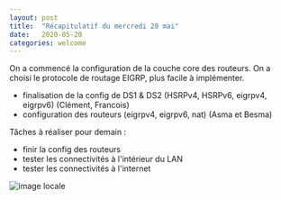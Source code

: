```yaml
---
layout: post
title:  "Récapitulatif du mercredi 20 mai"
date:   2020-05-20
categories: welcome
---
```


On a commencé la configuration de la couche core des routeurs. On a choisi le protocole de routage EIGRP, plus facile à implémenter.

- finalisation de la config de DS1 & DS2 (HSRPv4, HSRPv6, eigrpv4, eigrpv6) (Clément, Francois)
- configuration des routeurs (eigrpv4, eigrpv6, nat) (Asma et Besma)


Tâches à réaliser pour demain :

- finir la config des routeurs
- tester les connectivités à l'intérieur du LAN
- tester les connectivités à l'internet 


![image locale](/projet-four/planning/20200520_plannince.png)
